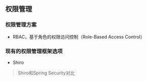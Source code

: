 ## 权限管理
### 权限管理方案
- RBAC，基于角色的权限访问控制（Role-Based Access Control）
### 现有的权限管理框架选项
-  Shiro
> Shiro和Spring Security对比
<!--stackedit_data:
eyJoaXN0b3J5IjpbLTEwODQxNjMxMjMsLTEyODkyNjU4NDYsMT
A2ODQwMDE3MV19
-->